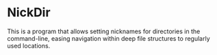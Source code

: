 # NickDir
This is a program that allows setting nicknames for directories in the command-line, easing navigation within deep file structures to regularly used locations.

